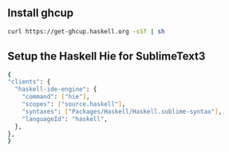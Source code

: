 ## Install ghcup

```bash
curl https://get-ghcup.haskell.org -sSf | sh
```


## Setup the Haskell Hie for SublimeText3 

```bash
{
"clients": {
  "haskell-ide-engine": {
    "command": ["hie"],
    "scopes": ["source.haskell"],
    "syntaxes": ["Packages/Haskell/Haskell.sublime-syntax"],
    "languageId": "haskell",
  },
},
}
```
